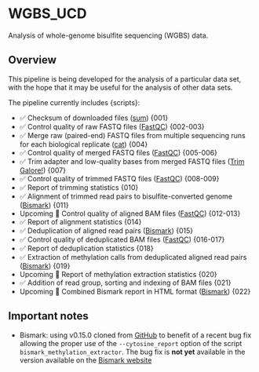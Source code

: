 # WGBS_UCD
Analysis of whole-genome bisulfite sequencing (WGBS) data.

## Overview

This pipeline is being developed for the analysis of a particular data set, with the hope that it may be useful for the analysis of other data sets.

The pipeline currently includes {scripts}:

- :white_check_mark: Checksum of downloaded files ([sum](http://man7.org/linux/man-pages/man1/sum.1.html)) {001}
- :white_check_mark: Control quality of raw FASTQ files ([FastQC](http://www.bioinformatics.babraham.ac.uk/projects/fastqc/)) {002-003}
- :white_check_mark: Merge raw (paired-end) FASTQ files from multiple sequencing runs for each biological replicate ([cat](http://manpages.ubuntu.com/manpages/saucy/man1/cat.1.html)) {004}
- :white_check_mark: Control quality of merged FASTQ files ([FastQC](http://www.bioinformatics.babraham.ac.uk/projects/fastqc/)) {005-006}
- :white_check_mark: Trim adapter and low-quality bases from merged FASTQ files ([Trim Galore!](http://www.bioinformatics.babraham.ac.uk/projects/trim_galore/)) {007}
- :white_check_mark: Control quality of trimmed FASTQ files ([FastQC](http://www.bioinformatics.babraham.ac.uk/projects/fastqc/)) {008-009}
- :white_check_mark: Report of trimming statistics {010}
- :white_check_mark: Alignment of trimmed read pairs to bisulfite-converted genome ([Bismark](http://www.bioinformatics.babraham.ac.uk/projects/bismark/)) {011}
- Upcoming :red_circle: Control quality of aligned BAM files ([FastQC](http://www.bioinformatics.babraham.ac.uk/projects/fastqc/)) {012-013}
- :white_check_mark: Report of alignment statistics {014}
- :white_check_mark: Deduplication of aligned read pairs ([Bismark](http://www.bioinformatics.babraham.ac.uk/projects/bismark/)) {015}
- :white_check_mark: Control quality of deduplicated BAM files ([FastQC](http://www.bioinformatics.babraham.ac.uk/projects/fastqc/)) {016-017}
- :white_check_mark: Report of deduplication statistics {018}
- :white_check_mark: Extraction of methylation calls from deduplicated aligned read pairs ([Bismark](http://www.bioinformatics.babraham.ac.uk/projects/bismark/)) {019}
- Upcoming :red_circle: Report of methylation extraction statistics {020}
- :white_check_mark: Addition of read group, sorting and indexing of BAM files {021}
- Upcoming :red_circle: Combined Bismark report in HTML format ([Bismark](http://www.bioinformatics.babraham.ac.uk/projects/bismark/)) {022}

## Important notes

- Bismark: using v0.15.0 cloned from [GitHub](https://github.com/FelixKrueger/Bismark) to benefit of a recent bug fix allowing the proper use of the `--cytosine_report` option of the script `bismark_methylation_extractor`. The bug fix is **not yet** available in the version available on the [Bismark website](http://www.bioinformatics.babraham.ac.uk/projects/download.html#bismark)
